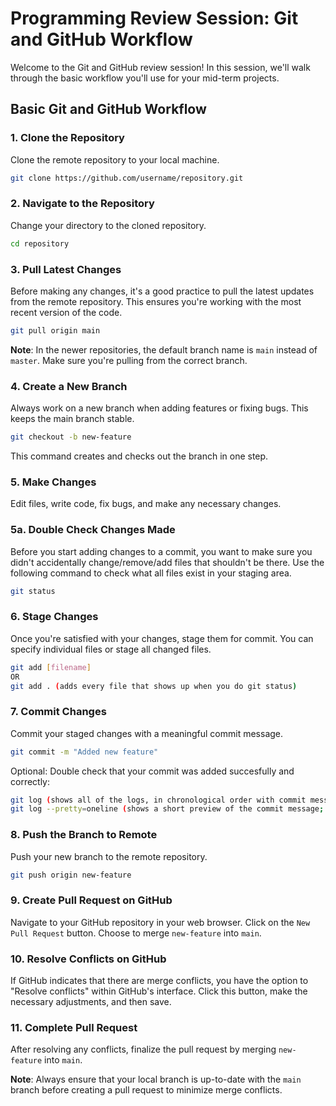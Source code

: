 # Programming Review Session: Git and GitHub Workflow

Welcome to the Git and GitHub review session! In this session, we'll walk through the basic workflow you'll use for your mid-term projects. 

## Basic Git and GitHub Workflow

### 1. Clone the Repository
Clone the remote repository to your local machine.
```bash
git clone https://github.com/username/repository.git
```

### 2. Navigate to the Repository
Change your directory to the cloned repository.
```bash
cd repository
```

### 3. Pull Latest Changes
Before making any changes, it's a good practice to pull the latest updates from the remote repository. This ensures you're working with the most recent version of the code.
```bash
git pull origin main
```

**Note**: In the newer repositories, the default branch name is `main` instead of `master`. Make sure you're pulling from the correct branch.

### 4. Create a New Branch
Always work on a new branch when adding features or fixing bugs. This keeps the main branch stable.
```bash
git checkout -b new-feature
```

This command creates and checks out the branch in one step.

### 5. Make Changes
Edit files, write code, fix bugs, and make any necessary changes.

### 5a. Double Check Changes Made
Before you start adding changes to a commit, you want to make sure you didn't accidentally change/remove/add files that shouldn't be there.
Use the following command to check what all files exist in your staging area.
```bash
git status
```

### 6. Stage Changes
Once you're satisfied with your changes, stage them for commit. You can specify individual files or stage all changed files.
```bash
git add [filename]
OR 
git add . (adds every file that shows up when you do git status)
```

### 7. Commit Changes
Commit your staged changes with a meaningful commit message.
```bash
git commit -m "Added new feature"
```
Optional: Double check that your commit was added succesfully and correctly:
```bash
git log (shows all of the logs, in chronological order with commit message and files)
git log --pretty=oneline (shows a short preview of the commit message; useful for quick overview of commits)
```

### 8. Push the Branch to Remote
Push your new branch to the remote repository.
```bash
git push origin new-feature
```

### 9. Create Pull Request on GitHub
Navigate to your GitHub repository in your web browser. Click on the `New Pull Request` button. Choose to merge `new-feature` into `main`.

### 10. Resolve Conflicts on GitHub
If GitHub indicates that there are merge conflicts, you have the option to "Resolve conflicts" within GitHub's interface. Click this button, make the necessary adjustments, and then save.

### 11. Complete Pull Request
After resolving any conflicts, finalize the pull request by merging `new-feature` into `main`.

**Note**: Always ensure that your local branch is up-to-date with the `main` branch before creating a pull request to minimize merge conflicts.

